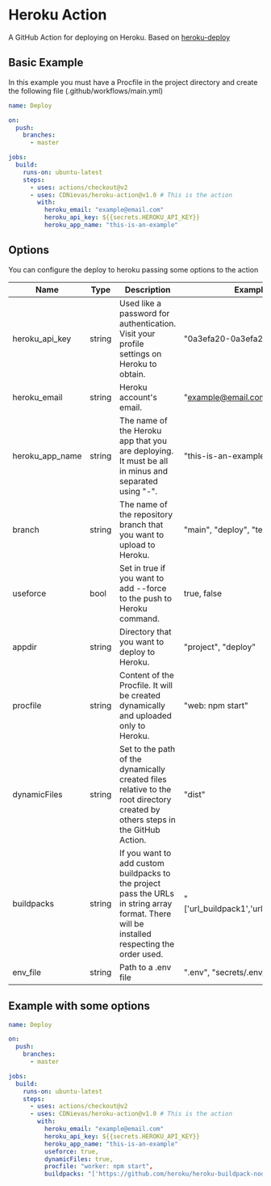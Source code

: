# Heroku Action
A GitHub Action for deploying on Heroku. Based on [heroku-deploy](https://github.com/AkhileshNS/heroku-deploy)

## Basic Example
In this example you must have a Procfile in the project directory and create the following file (.github/workflows/main.yml)

```yaml
name: Deploy

on:
  push:
    branches:
      - master

jobs:
  build:
    runs-on: ubuntu-latest
    steps:
      - uses: actions/checkout@v2
      - uses: CDNievas/heroku-action@v1.0 # This is the action
        with:
          heroku_email: "example@email.com"
          heroku_api_key: ${{secrets.HEROKU_API_KEY}}
          heroku_app_name: "this-is-an-example"
```


## Options
You can configure the deploy to heroku passing some options to the action

| Name            | Type     | Description                                                                                                                                  | Example                               | Required | Default                |
|-----------------|----------|----------------------------------------------------------------------------------------------------------------------------------------------|---------------------------------------|----------|------------------------|
| heroku_api_key  | string   | Used like a password for authentication. Visit your profile settings on Heroku to obtain.                                                    | "0a3efa20-0a3efa20a3efa2"             | true     | -                      |
| heroku_email    | string   | Heroku account's email.                                                                                                                      | "example@email.com"                   | true     | -                      |
| heroku_app_name | string   | The name of the Heroku app that you are deploying. It must be all in minus and separated using "-".                                          | "this-is-an-example"                  | true     | -                      |
| branch          | string   | The name of the repository branch that you want to upload to Heroku.                                                                         | "main", "deploy", "test"              | false    | Uploads "HEAD" content |
| useforce        | bool     | Set in true if you want to add --force to the push to Heroku command.                                                                        | true, false                           | false    | false                  |
| appdir          | string   | Directory that you want to deploy to Heroku.                                                                                                 | "project", "deploy"                   | false    | Root of repository     |
| procfile        | string   | Content of the Procfile. It will be created dynamically and uploaded only to Heroku.                                                         | "web: npm start"                      | false    | No Procfile creation   |
| dynamicFiles    | string   | Set to the path of the dynamically created files relative to the root directory created by others steps in the GitHub Action.                | "dist"                                | false    | false                  |
| buildpacks      | string   | If you want to add custom buildpacks to the project pass the URLs in string array format. There will be installed respecting the order used. | "['url_buildpack1','url_buildpack2']" | false    | No buildpacks          |
| env_file        | string   | Path to a .env file                                                                                                                          | ".env", "secrets/.env/"               | false    | No env file            |


## Example with some options

```yaml
name: Deploy

on:
  push:
    branches:
      - master

jobs:
  build:
    runs-on: ubuntu-latest
    steps:
      - uses: actions/checkout@v2
      - uses: CDNievas/heroku-action@v1.0 # This is the action
        with:
          heroku_email: "example@email.com"
          heroku_api_key: ${{secrets.HEROKU_API_KEY}}
          heroku_app_name: "this-is-an-example"
          useforce: true,
          dynamicFiles: true,
          procfile: "worker: npm start",
          buildpacks: "['https://github.com/heroku/heroku-buildpack-nodejs.git','https://github.com/jonathanong/heroku-buildpack-ffmpeg-latest.git']"
```
